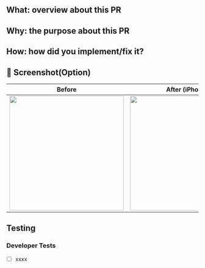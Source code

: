 ## What: overview about this PR

## Why: the purpose about this PR

## How: how did you implement/fix it?

## 📱 Screenshot(Option)
Before | After (iPhone) | After(iPad)
:--: | :--: | :--:
<img src="" width="300" /> | <img src="" width="300" /> | <img src="" width="300" />

## Testing
### Developer Tests
- [ ] xxxx
